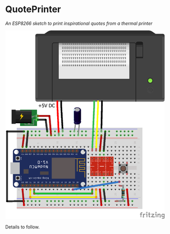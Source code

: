# QuotePrinter
*An ESP8266 sketch to print inspirational quotes from a thermal printer*

![Schematic](/esp12e-printer.png)

Details to follow.
